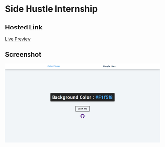 # Side Hustle Internship

## Hosted Link

[Live Preview](https://melford-d.github.io/color-flipper/)

## Screenshot

![](./img/color-flipper-project.png)
